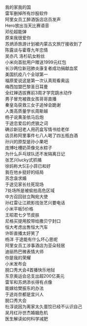 我的家我的国  
雷军删掉所有炒股软件  
阿里女员工醉酒饭店店员发声  
Hero放出当天比赛语音  
邓伦超能弹  
原来我很爱你  
苏炳添旅游计划被内蒙古文旅厅接收到了  
陈露谈与霍尊九年恋情  
吴亦凡 洛杉矶女粉丝  
小米向首批用户赠送1999元红包  
长沙两位新冠肺炎康复者成功捐献血浆  
美国抗疫八个全球第一  
福原爱说这是第一次认真观看奥运  
梅西加盟巴黎圣日耳曼  
全红婵选拔赛前3周才学完跳水动作  
男子冒充被救女孩哥哥直播  
秦皇岛获救三女子追悼会跪谢  
人类高质量学长周斯越  
杨子说黄圣依马后炮  
于途恋爱后的虎狼之词  
确诊新冠老人用药盒写情书给老伴  
店员称阿里事件七八人喝了四五瓶白酒  
孙兴的原型是孙小果吧  
庞博吐槽奶茶像兑水粽子  
为什么乒乓球队还不发隔离日记  
张艺兴lucky式抓捕  
徐妈称大S汪小菲已和好  
我在他乡挺好的结局  
苏念衾求婚  
于途见家长社死现场  
7处场所是被偷拍高危区域  
中方召回驻立陶宛大使  
孙红雷让江疏影找张艺兴要电话  
小米平板5价格  
王昭君七夕节皮肤  
尼格买提用胶带给撒贝宁封口  
恒大考虑出售恒大汽车  
许昕直播太好笑了  
杨洋 于途能有什么坏心思呢  
阿里女员工涉事酒店为亚朵轻居  
迪丽热巴微表情大师  
你是我的荣耀  
小米发布会  
脱口秀大会4首播快乐地狱  
东京奥运会总支出超200亿美元  
雷军和苏炳添长得有点像  
能嫁给樊振东的办法  
于途肖奈都是宜兴人  
脱口秀大会  
杜淳说因为离家太久蛋饺已经不认识自己  
吴月红孙世杰婚姻危机  
医生解读如何科学减肥  
